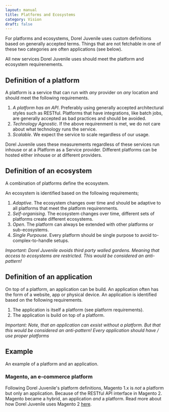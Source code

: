 ```yaml
---
layout: manual
title: Platforms and Ecosystems
category: Vision
draft: false
---
```


For platforms and ecosystems, Dorel Juvenile uses custom definitions based on generally accepted terms. Things that are not fetchable in one of these two categories are often applications (see below).

All new services Dorel Juvenile uses should meet the platform and ecosystem requirenements.

## Definition of a platform

A platform is a service that can run with _any_ provider on _any_ location and should meet the following requirements.

1. *A platform has an API*. Preferably using generally accepted architectural styles such as RESTful. Platforms that have integrations, like batch jobs, are generally accepted as bad practices and should be avoided.
2. *Technology Agnostic*. If the above requirenment is met, we do not care about what technology runs the service.
3. *Scalable*. We expect the service to scale regardless of our usage.

Dorel Juvenile uses these measurements regardless of these services run inhouse or at a Platform as a Service provider. Different platforms can be hosted either inhouse or at different providers.

## Definition of an ecosystem

A combination of platforms define the ecosystem.

An ecosystem is identified based on the following requirements;

1. *Adaptive*. The ecosystem changes over time and should be adaptive to all platforms that meet the platform requirenments.
2. *Self-organising*. The ecosystem changes over time, different sets of platforms create different ecosystems.
3. *Open*. The platform can always be extended with other platforms or sub-ecosystems.
4. *Single Purpouse*. Every platform should be single purpose to avoid to-complex-to-handle setups.

_Important: Dorel Juvenile avoids third party walled gardens. Meaning that access to ecosystems are restricted. This would be considered an anti-pattern!_

## Definition of an application

On top of a platform, an application can be build. An application often has the form of a website, app or physical device. An application is identified based on the following requirements.

1. The application is itself a platform (see platform requirements).
2. The application is build on top of a platform.

_Important: Note, that an application can exsist without a platform. But that this would be considered an anti-pattern! Every application should have / use proper platforms_

## Example

An example of a platform and an application.

### Magento, an e-commerce platform

Following Dorel Juvenile's platform definitions, Magento 1.x is _not_ a platform but only an application. Because of the RESTful API interface in Magento 2. Magento became a hybrid, an application _and_ a platform. Read more about how Dorel Juvenile uses Magento 2 [here](./use-technology/container-architecture).
